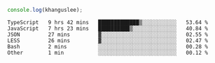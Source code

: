 ```js
console.log(khanguslee);
```

<!--START_SECTION:waka-->

```text
TypeScript   9 hrs 42 mins   █████████████▒░░░░░░░░░░░   53.64 %
JavaScript   7 hrs 23 mins   ██████████▒░░░░░░░░░░░░░░   40.84 %
JSON         27 mins         ▓░░░░░░░░░░░░░░░░░░░░░░░░   02.55 %
LESS         26 mins         ▓░░░░░░░░░░░░░░░░░░░░░░░░   02.47 %
Bash         2 mins          ░░░░░░░░░░░░░░░░░░░░░░░░░   00.28 %
Other        1 min           ░░░░░░░░░░░░░░░░░░░░░░░░░   00.12 %
```

<!--END_SECTION:waka-->

<!--
**khanguslee/khanguslee** is a ✨ _special_ ✨ repository because its `README.md` (this file) appears on your GitHub profile.

Here are some ideas to get you started:

- 🔭 I’m currently working on ...
- 🌱 I’m currently learning ...
- 👯 I’m looking to collaborate on ...
- 🤔 I’m looking for help with ...
- 💬 Ask me about ...
- 📫 How to reach me: ...
- 😄 Pronouns: ...
- ⚡ Fun fact: ...
-->
